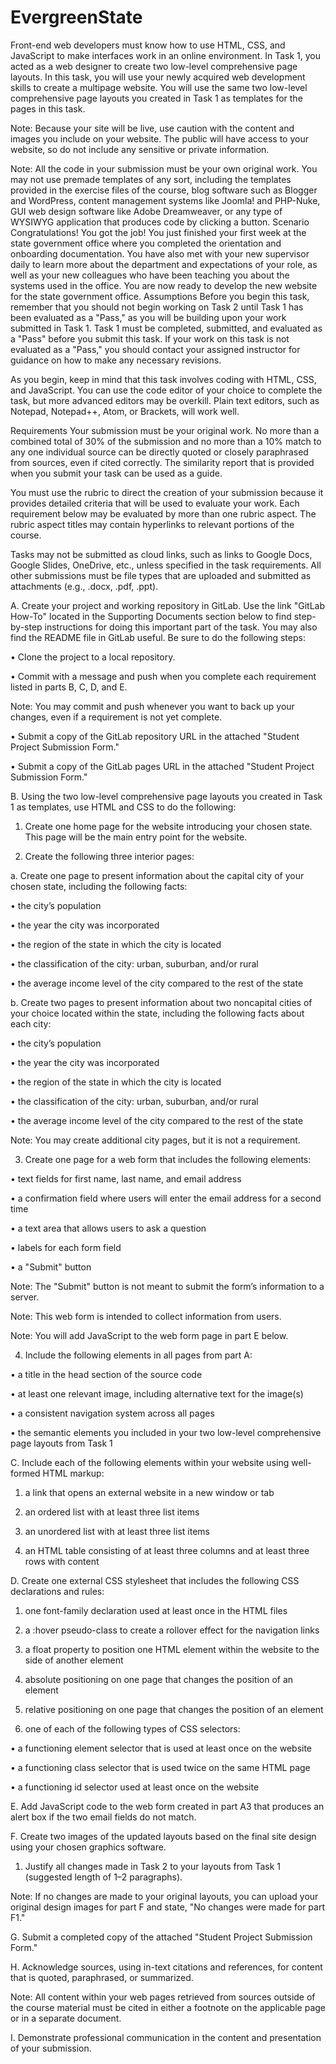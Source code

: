 # EvergreenState
Front-end web developers must know how to use HTML, CSS, and JavaScript to make interfaces work in an online environment. In Task 1, you acted as a web designer to create two low-level comprehensive page layouts. In this task, you will use your newly acquired web development skills to create a multipage website. You will use the same two low-level comprehensive page layouts you created in Task 1 as templates for the pages in this task.

Note: Because your site will be live, use caution with the content and images you include on your website. The public will have access to your website, so do not include any sensitive or private information.

Note: All the code in your submission must be your own original work. You may not use premade templates of any sort, including the templates provided in the exercise files of the course, blog software such as Blogger and WordPress, content management systems like Joomla! and PHP-Nuke, GUI web design software like Adobe Dreamweaver, or any type of WYSIWYG application that produces code by clicking a button.
Scenario
Congratulations! You got the job! You just finished your first week at the state government office where you completed the orientation and onboarding documentation. You have also met with your new supervisor daily to learn more about the department and expectations of your role, as well as your new colleagues who have been teaching you about the systems used in the office. You are now ready to develop the new website for the state government office.
Assumptions
Before you begin this task, remember that you should not begin working on Task 2 until Task 1 has been evaluated as a "Pass," as you will be building upon your work submitted in Task 1. Task 1 must be completed, submitted, and evaluated as a "Pass" before you submit this task. If your work on this task is not evaluated as a "Pass," you should contact your assigned instructor for guidance on how to make any necessary revisions.

 

As you begin, keep in mind that this task involves coding with HTML, CSS, and JavaScript. You can use the code editor of your choice to complete the task, but more advanced editors may be overkill. Plain text editors, such as Notepad, Notepad++, Atom, or Brackets, will work well.

Requirements
Your submission must be your original work. No more than a combined total of 30% of the submission and no more than a 10% match to any one individual source can be directly quoted or closely paraphrased from sources, even if cited correctly. The similarity report that is provided when you submit your task can be used as a guide.

 

You must use the rubric to direct the creation of your submission because it provides detailed criteria that will be used to evaluate your work. Each requirement below may be evaluated by more than one rubric aspect. The rubric aspect titles may contain hyperlinks to relevant portions of the course.

 

Tasks may not be submitted as cloud links, such as links to Google Docs, Google Slides, OneDrive, etc., unless specified in the task requirements. All other submissions must be file types that are uploaded and submitted as attachments (e.g., .docx, .pdf, .ppt).

 

A.  Create your project and working repository in GitLab. Use the link "GitLab How-To" located in the Supporting Documents section below to find step-by-step instructions for doing this important part of the task. You may also find the README file in GitLab useful. Be sure to do the following steps:

•   Clone the project to a local repository.

•   Commit with a message and push when you complete each requirement listed in parts B, C, D, and E.

 

Note: You may commit and push whenever you want to back up your changes, even if a requirement is not yet complete.

 

•   Submit a copy of the GitLab repository URL in the attached "Student Project Submission Form."

•   Submit a copy of the GitLab pages URL in the attached "Student Project Submission Form."

 

B.  Using the two low-level comprehensive page layouts you created in Task 1 as templates, use HTML and CSS to do the following:

1.  Create one home page for the website introducing your chosen state. This page will be the main entry point for the website.

2.  Create the following three interior pages:

 a.  Create one page to present information about the capital city of your chosen state, including the following facts:

•   the city’s population

•   the year the city was incorporated

•   the region of the state in which the city is located

•   the classification of the city: urban, suburban, and/or rural

•   the average income level of the city compared to the rest of the state

b.  Create two pages to present information about two noncapital cities of your choice located within the state, including the following facts about each city:

•   the city’s population

•   the year the city was incorporated

•   the region of the state in which the city is located

•   the classification of the city: urban, suburban, and/or rural

•   the average income level of the city compared to the rest of the state

 

Note: You may create additional city pages, but it is not a requirement.

 

3.  Create one page for a web form that includes the following elements:

•   text fields for first name, last name, and email address

•   a confirmation field where users will enter the email address for a second time

•   a text area that allows users to ask a question

•   labels for each form field

•   a "Submit" button

 

Note: The "Submit" button is not meant to submit the form’s information to a server.

 

Note: This web form is intended to collect information from users.

 

Note: You will add JavaScript to the web form page in part E below.

 

4.  Include the following elements in all pages from part A:

•   a title in the head section of the source code

•   at least one relevant image, including alternative text for the image(s)

•   a consistent navigation system across all pages

•   the semantic elements you included in your two low-level comprehensive page layouts from Task 1

 

C.  Include each of the following elements within your website using well-formed HTML markup:

1.  a link that opens an external website in a new window or tab

2.  an ordered list with at least three list items

3.  an unordered list with at least three list items

4.  an HTML table consisting of at least three columns and at least three rows with content

 

D.  Create one external CSS stylesheet that includes the following CSS declarations and rules:

1.  one font-family declaration used at least once in the HTML files

2.  a :hover pseudo-class to create a rollover effect for the navigation links

3.  a float property to position one HTML element within the website to the side of another element

4.  absolute positioning on one page that changes the position of an element

5.  relative positioning on one page that changes the position of an element

6.  one of each of the following types of CSS selectors:

•   a functioning element selector that is used at least once on the website

•   a functioning class selector that is used twice on the same HTML page

•   a functioning id selector used at least once on the website

 

E.  Add JavaScript code to the web form created in part A3 that produces an alert box if the two email fields do not match.

 

F.  Create two images of the updated layouts based on the final site design using your chosen graphics software.

1.  Justify all changes made in Task 2 to your layouts from Task 1 (suggested length of 1–2 paragraphs).

 

Note: If no changes are made to your original layouts, you can upload your original design images for part F and state, "No changes were made for part F1."

 

G.  Submit a completed copy of the attached "Student Project Submission Form."

 

H.  Acknowledge sources, using in-text citations and references, for content that is quoted, paraphrased, or summarized.

 

Note: All content within your web pages retrieved from sources outside of the course material must be cited in either a footnote on the applicable page or in a separate document.

 

I.   Demonstrate professional communication in the content and presentation of your submission.

